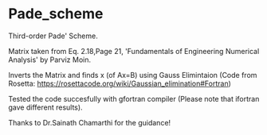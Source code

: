 # Pade_scheme
Third-order Pade' Scheme.

Matrix taken from Eq. 2.18,Page 21, 'Fundamentals of Engineering Numerical Analysis' by Parviz Moin.

Inverts the Matrix and finds x (of Ax=B) using Gauss Elimintaion (Code from Rosetta: https://rosettacode.org/wiki/Gaussian_elimination#Fortran)

Tested the code succesfully with gfortran compiler (Please note that ifortran gave different results).

Thanks to Dr.Sainath Chamarthi for the guidance!

